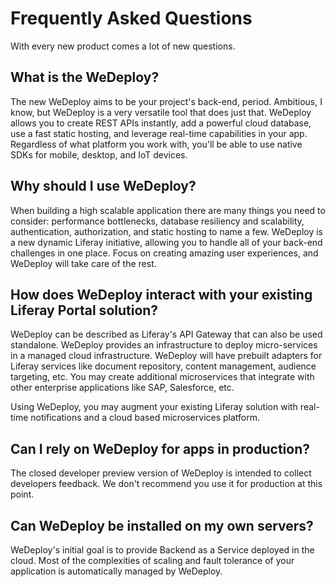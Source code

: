 # Frequently Asked Questions

With every new product comes a lot of new questions.

## What is the WeDeploy?

The new WeDeploy aims to be your project's back-end, period. Ambitious, I know, but WeDeploy is a very versatile tool that does just that. WeDeploy allows you to create REST APIs instantly, add a powerful cloud database, use a fast static hosting, and leverage real-time capabilities in your app. Regardless of what platform you work with, you'll be able to use native SDKs for mobile, desktop, and IoT devices.

## Why should I use WeDeploy?

When building a high scalable application there are many things you need to consider: performance bottlenecks, database resiliency and scalability, authentication, authorization, and static hosting to name a few. WeDeploy is a new dynamic Liferay initiative, allowing you to handle all of your back-end challenges in one place. Focus on creating amazing user experiences, and WeDeploy will take care of the rest.

## How does WeDeploy interact with your existing Liferay Portal solution?

WeDeploy can be described as Liferay's API Gateway that can also be used standalone. WeDeploy provides an infrastructure to deploy micro-services in a managed cloud infrastructure. WeDeploy will have prebuilt adapters for Liferay services like document repository, content management, audience targeting, etc. You may create additional microservices that integrate with other enterprise applications like SAP, Salesforce, etc.

Using WeDeploy, you may augment your existing Liferay solution with real-time notifications and a cloud based microservices platform.

## Can I rely on WeDeploy for apps in production?

The closed developer preview version of WeDeploy is intended to collect developers feedback. We don't recommend you use it for production at this point.

## Can WeDeploy be installed on my own servers?

WeDeploy's initial goal is to provide Backend as a Service deployed in the cloud. Most of the complexities of scaling and fault tolerance of your application is automatically managed by WeDeploy.